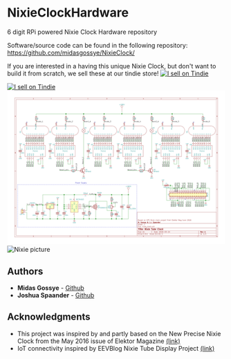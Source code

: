 # NixieClockHardware
6 digit RPi powered Nixie Clock Hardware repository

Software/source code can be found in the following repository: https://github.com/midasgossye/NixieClock/

If you are interested in a having this unique Nixie Clock, but don't want to build it from scratch, we sell these at our tindie store!
<a href="https://www.tindie.com/products/16638/"><img src="https://d2ss6ovg47m0r5.cloudfront.net/badges/tindie-mediums.png" alt="I sell on Tindie" width="150" height="78"></a>

<a href="https://www.tindie.com/products/16638/"><img src="https://d2ss6ovg47m0r5.cloudfront.net/badges/tindie-mediums.png" alt="I sell on Tindie" width="150" height="78"></a>
![Schematic](nixie_clock-1.png)
![Nixie picture](https://cdn.tindiemedia.com/images/resize/a8adJw41exrmeRc5Hv-h9IoQFTU=/p/fit-in/1370x912/filters:fill(fff)/i/92521/products/2019-04-29T16%3A27%3A55.943Z-nixie2.jpg)

## Authors

* **Midas Gossye** - [Github](https://github.com/midasgossye)
* **Joshua Spaander** - [Github](https://github.com/joshuaspaander)

## Acknowledgments

* This project was inspired by and partly based on the New Precise Nixie Clock from the May 2016 issue of Elektor Magazine [(link)](https://www.elektormagazine.com/magazine/elektor-201605/28960)
* IoT connectivity inspired by EEVBlog Nixie Tube Display Project [(link)](https://www.youtube.com/playlist?list=PLvOlSehNtuHutdg1kZkG7aAYhjoJnk2fc)
